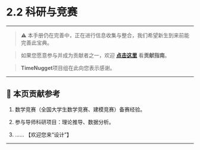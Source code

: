 # 2.2 科研与竞赛

---

> ⚠️ 本手册仍在完善中，正在进行信息收集与整合，我们希望新生到来前能完善此宝典。  

> 如果您愿意参与并成为贡献者之一，欢迎 **[点击这里](/CONTRIBUTING.md)** 看**贡献指南**。

> **TimeNugget**项目组在此向您表示感谢。

---

## 📌 本页贡献参考

1. 数学竞赛（全国大学生数学竞赛、建模竞赛）备赛经验。

2. 参与导师科研项目：理论推导、数据分析。

3. ……  【欢迎您来“设计”】

---
